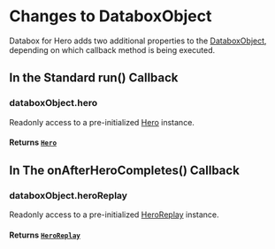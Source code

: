 # Changes to DataboxObject

Databox for Hero adds two additional properties to the  [DataboxObject](/docs/databox/databox-basics/databox-object), depending on which callback method is being executed.

## In the Standard run() Callback

### databoxObject.hero

Readonly access to a pre-initialized [Hero](/docs/hero/basic-client/hero) instance.

#### **Returns** [`Hero`](/docs/hero/basic-client/hero)

## In The onAfterHeroCompletes() Callback

### databoxObject.heroReplay

Readonly access to a pre-initialized [HeroReplay](/docs/hero/basic-client/hero-replay) instance.

#### **Returns** [`HeroReplay`](/docs/hero/basic-client/hero-replay)
